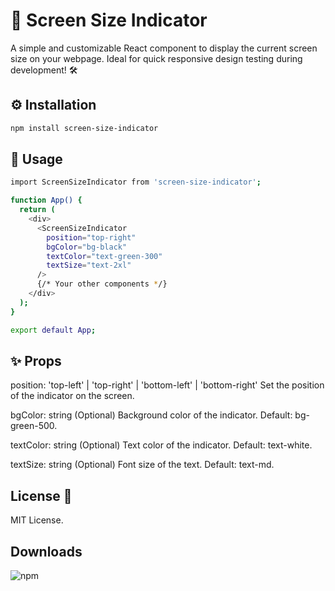 # 📱 Screen Size Indicator

A simple and customizable React component to display the current screen size on your webpage. Ideal for quick responsive design testing during development! 🛠️

## ⚙️ Installation

```bash
npm install screen-size-indicator
```

## 🚀 Usage

```bash
import ScreenSizeIndicator from 'screen-size-indicator';

function App() {
  return (
    <div>
      <ScreenSizeIndicator
        position="top-right"
        bgColor="bg-black"
        textColor="text-green-300"
        textSize="text-2xl"
      />
      {/* Your other components */}
    </div>
  );
}

export default App;

```

## ✨ Props

position: 'top-left' | 'top-right' | 'bottom-left' | 'bottom-right'
Set the position of the indicator on the screen.

bgColor: string (Optional)
Background color of the indicator. Default: bg-green-500.

textColor: string (Optional)
Text color of the indicator. Default: text-white.

textSize: string (Optional)
Font size of the text. Default: text-md.

## License  📜
MIT License.

## Downloads
![npm](https://img.shields.io/npm/dt/screen-size-indicator)
